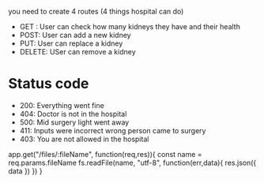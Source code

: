 you need to create 4 routes (4 things hospital can do)

- GET : User can check how many kidneys they have and their health
- POST: User can add a new kidney
- PUT: User can replace a kidney
- DELETE: USer can remove a kidney

# Status code

- 200: Everything went fine
- 404: Doctor is not in the hospital
- 500: Mid surgery light went away
- 411: Inputs were incorrect wrong person came to surgery
- 403: You are not allowed in the hospital

<!-- Catch every path after files -->

app.get("/files/:fileName", function(req,res)){
const name = req.params.fileName
fs.readFile(name, "utf-8", function(err,data){
res.json({
data
})
})
}
